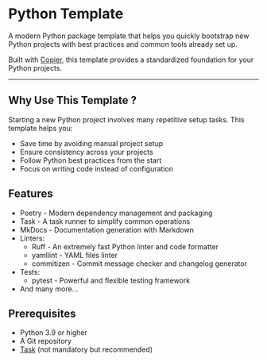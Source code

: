 # Python Template

A modern Python package template that helps you quickly bootstrap new Python projects with best practices and common tools already set up.

Built with [Copier](https://copier.readthedocs.io/en/latest/), this template provides a standardized foundation for your Python projects.

---

## Why Use This Template ?

Starting a new Python project involves many repetitive setup tasks. This template helps you:

- Save time by avoiding manual project setup
- Ensure consistency across your projects
- Follow Python best practices from the start
- Focus on writing code instead of configuration

## Features

- Poetry - Modern dependency management and packaging
- Task - A task runner to simplify common operations
- MkDocs - Documentation generation with Markdown
- Linters:
    - Ruff - An extremely fast Python linter and code formatter
    - yamllint - YAML files linter
    - commitizen - Commit message checker and changelog generator
- Tests:
    - pytest - Powerful and flexible testing framework
- And many more...

## Prerequisites

- Python 3.9 or higher
- A Git repository
- [Task](https://taskfile.dev/) (not mandatory but recommended)
